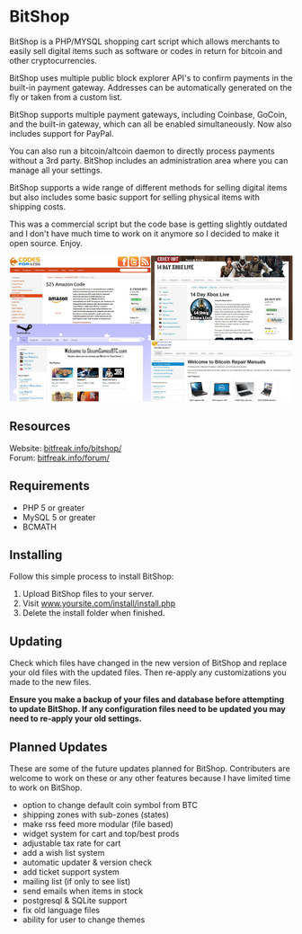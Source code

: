 # BitShop

BitShop is a PHP/MYSQL shopping cart script which allows merchants to easily sell digital items such as software or codes in return for bitcoin and other cryptocurrencies.

BitShop uses multiple public block explorer API's to confirm payments in the built-in payment gateway. Addresses can be automatically generated on the fly or taken from a custom list. 

BitShop supports multiple payment gateways, including Coinbase, GoCoin, and the built-in gateway, which can all be enabled simultaneously. Now also includes support for PayPal.

You can also run a bitcoin/altcoin daemon to directly process payments without a 3rd party. BitShop includes an administration area where you can manage all your settings.

BitShop supports a wide range of different methods for selling digital items but also includes some basic support for selling physical items with shipping costs.

This was a commercial script but the code base is getting slightly outdated and I don't have much time to work on it anymore so I decided to make it open source. Enjoy.

![BitShop Screenshots](./img/screenshot.jpg)

## Resources
Website: [bitfreak.info/bitshop/](https://bitfreak.info/bitshop/)  
Forum: [bitfreak.info/forum/](https://bitfreak.info/forum/)

## Requirements

- PHP 5 or greater
- MySQL 5 or greater
- BCMATH

## Installing

Follow this simple process to install BitShop:

1. Upload BitShop files to your server.
2. Visit www.yoursite.com/install/install.php
3. Delete the install folder when finished.

## Updating

Check which files have changed in the new version of BitShop and replace your old files with the updated files. Then re-apply any customizations you made to the new files.

**Ensure you make a backup of your files and database before attempting to update BitShop. If any configuration files need to be updated you may need to re-apply your old settings.**

## Planned Updates

These are some of the future updates planned for BitShop. Contributers are welcome to work on these or any other features because I have limited time to work on BitShop.

- option to change default coin symbol from BTC
- shipping zones with sub-zones (states)
- make rss feed more modular (file based)
- widget system for cart and top/best prods
- adjustable tax rate for cart
- add a wish list system
- automatic updater & version check
- add ticket support system
- mailing list (if only to see list)
- send emails when items in stock
- postgresql & SQLite support
- fix old language files
- ability for user to change themes